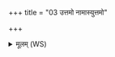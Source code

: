 +++
title = "03 उत्तमो नामास्युत्तमो"

+++
<details><summary>मूलम् (WS)</summary>

उत्तमो नामास्युत्तमो नाम ते पिता ।  
यतः कुष्ठ प्रजायसे तत एह्यरिष्टतातये ॥ ३ ॥
</details>